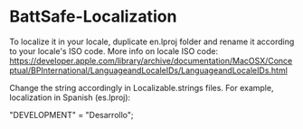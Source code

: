 # BattSafe-Localization
 
To localize it in your locale, duplicate en.lproj folder and rename it according to your locale's ISO code.
More info on locale ISO code: https://developer.apple.com/library/archive/documentation/MacOSX/Conceptual/BPInternational/LanguageandLocaleIDs/LanguageandLocaleIDs.html

Change the string accordingly in Localizable.strings files. For example, localization in Spanish (es.lproj):

"DEVELOPMENT" = "Desarrollo";